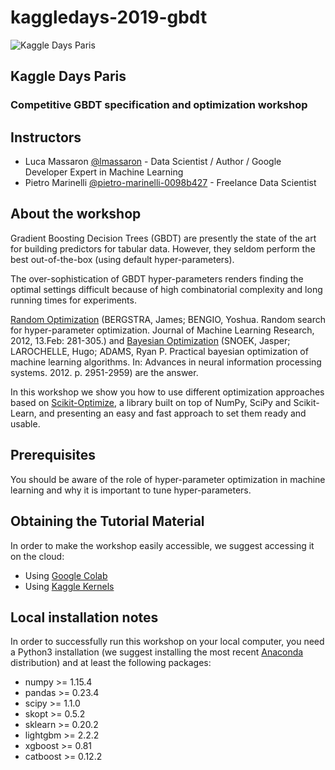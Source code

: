 # kaggledays-2019-gbdt
![Kaggle Days Paris](https://kaggledays.com/wp-content/uploads/sites/2/2018/11/46508555_1939772529664297_1579296553191866368_n-1024x536.png)

## Kaggle Days Paris
### Competitive GBDT specification and optimization workshop

## Instructors
* Luca Massaron [@lmassaron](https://www.linkedin.com/in/lmassaron/) - Data Scientist / Author / Google Developer Expert in Machine Learning 
* Pietro Marinelli [@pietro-marinelli-0098b427](https://www.linkedin.com/in/pietro-marinelli-0098b427/) - Freelance Data Scientist

## About the workshop

Gradient Boosting Decision Trees (GBDT) are presently the state of the art for building predictors for tabular data. However, they seldom perform the best out-of-the-box (using default hyper-parameters). 

The over-sophistication of GBDT hyper-parameters renders finding the optimal settings difficult because of high combinatorial complexity and long running times for experiments. 

[Random Optimization](https://papers.nips.cc/paper/4522-practical-bayesian-optimization-of-machine-learning-algorithms.pdf) (BERGSTRA, James; BENGIO, Yoshua. Random search for hyper-parameter optimization. Journal of Machine Learning Research, 2012, 13.Feb: 281-305.) and [Bayesian Optimization](https://papers.nips.cc/paper/4522-practical-bayesian-optimization-of-machine-learning-algorithms.pdf) (SNOEK, Jasper; LAROCHELLE, Hugo; ADAMS, Ryan P. Practical bayesian optimization of machine learning algorithms. In: Advances in neural information processing systems. 2012. p. 2951-2959) are the answer.

In this workshop we show you how to use different optimization approaches based on [Scikit-Optimize](https://github.com/scikit-optimize/scikit-optimize), a library built on top of NumPy, SciPy and Scikit-Learn, and presenting an easy and fast approach to set them ready and usable.

## Prerequisites

You should be aware of the role of hyper-parameter optimization in machine learning and why it is important to tune hyper-parameters.  

## Obtaining the Tutorial Material
In order to make the workshop easily accessible, we suggest accessing it on the cloud:
* Using [Google Colab](https://colab.research.google.com/github/lmassaron/kaggledays-2019-gbdt)
* Using [Kaggle Kernels]()

## Local installation notes

In order to successfully run this workshop on your local computer, you need a Python3 installation (we suggest installing the most recent [Anaconda](https://www.anaconda.com/download/) distribution) and at least the following packages:

* numpy >= 1.15.4
* pandas >= 0.23.4
* scipy >= 1.1.0
* skopt >= 0.5.2
* sklearn >= 0.20.2
* lightgbm >= 2.2.2
* xgboost >= 0.81
* catboost >= 0.12.2

